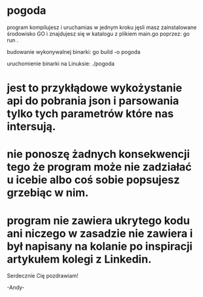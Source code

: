 # pogoda
program kompilujesz i uruchamias w jednym kroku jęsli masz zainstalowane środowisko GO i znajdujesz się w katalogu z plikiem main.go poprzez:
go run . 

budowanie wykonywalnej binarki:
go build -o pogoda

uruchomienie binarki na Linuksie:
./pogoda

# jest to przykłądowe wykożystanie api do pobrania json i parsowania tylko tych parametrów które nas intersują. 
# nie ponoszę żadnych konsekwencji tego że program może nie zadziałać u icebie albo coś sobie popsujesz grzebiąc w nim.
# program nie zawiera ukrytego kodu ani niczego w zasadzie nie zawiera i był napisany na kolanie po inspiracji artykułem kolegi z Linkedin.

Serdecznie Cię pozdrawiam!

-Andy-
